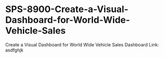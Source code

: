 # SPS-8900-Create-a-Visual-Dashboard-for-World-Wide-Vehicle-Sales
Create a Visual Dashboard for World Wide Vehicle Sales
Dashboard Link: asdfghjk
